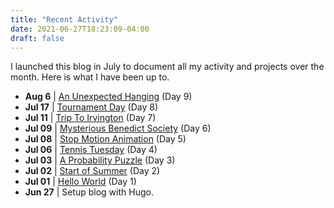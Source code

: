 ```yaml
---
title: "Recent Activity"
date: 2021-06-27T18:23:09-04:00
draft: false
---
```


I launched this blog in July to document all my activity and projects over the month. Here is what I have been up to.
* **Aug 6**  | [An Unexpected Hanging](/an-unexpected-hanging/) (Day 9) 
* **Jul 17** | [Tournament Day](/tournament-day/) (Day 8)
* **Jul 11** | [Trip To Irvington](/trip-to-irvington/) (Day 7)
* **Jul 09** | [Mysterious Benedict Society](/mysterious-benedict-society/) (Day 6)
* **Jul 08** | [Stop Motion Animation](/stop-motion-animation/) (Day 5)
* **Jul 06** | [Tennis Tuesday](/tennis-tuesday/) (Day 4)
* **Jul 03** | [A Probability Puzzle](/a-probability-puzzle/) (Day 3)
* **Jul 02** | [Start of Summer](/start-of-summer/) (Day 2)
* **Jul 01** | [Hello World](/hello-world/) (Day 1)
* **Jun 27** | Setup blog with Hugo.